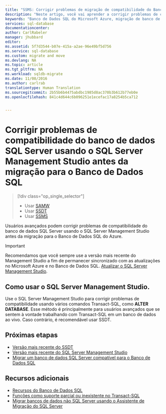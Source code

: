 ```yaml
---
title: "SSMS: Corrigir problemas de migração de compatibilidade do Banco de Dados SQL do Azure | Microsoft Docs"
description: "Neste artigo, você vai aprender a corrigir problemas de compatibilidade do banco de dados SQL Server usando o SQL Server Management Studio antes da migração para o Banco de Dados SQL do Azure."
keywords: "Banco de Dados SQL do Microsoft Azure, migração de banco de dados, compatibilidade, Assistente de Migração do SQL Azure"
services: sql-database
documentationcenter: 
author: CarlRabeler
manager: jhubbard
editor: 
ms.assetid: 5f7d3544-b07e-415a-a2ae-96e49bf5d756
ms.service: sql-database
ms.custom: migrate and move
ms.devlang: NA
ms.topic: article
ms.tgt_pltfrm: NA
ms.workload: sqldb-migrate
ms.date: 11/08/2016
ms.author: carlrab
translationtype: Human Translation
ms.sourcegitcommit: 2b55b6b4475abdbc1985d8ac370b3b612b77eb0e
ms.openlocfilehash: 841c4d644c6b096251e1ecefac17a8254b5ca712


---
```

# <a name="fix-sql-server-database-compatibility-issues-using-sql-server-management-studio-before-migration-to-sql-database"></a>Corrigir problemas de compatibilidade do banco de dados SQL Server usando o SQL Server Management Studio antes da migração para o Banco de Dados SQL
> [!div class="op_single_selector"]
> * Usar [SAMW](sql-database-cloud-migrate-fix-compatibility-issues.md)
> * Usar [SSDT](sql-database-cloud-migrate-fix-compatibility-issues-ssdt.md)
> * Usar [SSMS](sql-database-cloud-migrate-fix-compatibility-issues-ssms.md)
>  

Usuários avançados podem corrigir problemas de compatibilidade do banco de dados SQL Server usando o SQL Server Management Studio antes da migração para o Banco de Dados SQL do Azure.

> [!IMPORTANT]
> Recomendamos que você sempre use a versão mais recente do Management Studio a fim de permanecer sincronizado com as atualizações no Microsoft Azure e no Banco de Dados SQL. [Atualizar o SQL Server Management Studio](https://msdn.microsoft.com/library/mt238290.aspx).
> 
> 

## <a name="using-sql-server-management-studio"></a>Como usar o SQL Server Management Studio.
Use o SQL Server Management Studio para corrigir problemas de compatibilidade usando vários comandos Transact-SQL, como **ALTER DATABASE**. Esse método é principalmente para usuários avançados que se sentem à vontade trabalhando com Transact-SQL em um banco de dados ao vivo. Caso contrário, é recomendável usar SSDT. 

## <a name="next-steps"></a>Próximas etapas
* [Versão mais recente do SSDT](https://msdn.microsoft.com/library/mt204009.aspx)
* [Versão mais recente do SQL Server Management Studio](https://msdn.microsoft.com/library/mt238290.aspx)
* [Migrar um banco de dados SQL Server compatível para o Banco de Dados SQL](sql-database-cloud-migrate.md#migrate-a-compatible-sql-server-database-to-sql-database)

## <a name="additional-resources"></a>Recursos adicionais
* [Recursos do Banco de Dados SQL](sql-database-features.md)
* [Funções como suporte parcial ou inexistente no Transact-SQL](sql-database-transact-sql-information.md)
* [Migrar bancos de dados não SQL Server usando o Assistente de Migração do SQL Server](http://blogs.msdn.com/b/ssma/)




<!--HONumber=Jan17_HO1-->


